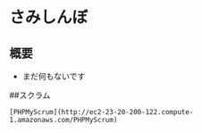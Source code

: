 # さみしんぼ

## 概要

* まだ何もないです

##スクラム

	[PHPMyScrum](http://ec2-23-20-200-122.compute-1.amazonaws.com/PHPMyScrum)
